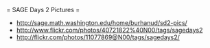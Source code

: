 = SAGE Days 2 Pictures =
 * http://sage.math.washington.edu/home/burhanud/sd2-pics/
 * http://www.flickr.com/photos/40721822%40N00/tags/sagedays2
 * http://flickr.com/photos/11077869@N00/tags/sagedays2/
